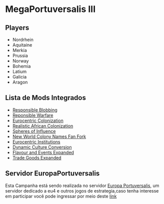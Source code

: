 # MegaPortuversalis III
## Players
- Nordrhein
- Aquitaine
- Merkia
- Prussia
- Norway
- Bohemia
- Latium
- Galicia
- Aragon

## Lista de Mods Integrados
- [Responsible Blobbing](https://steamcommunity.com/sharedfiles/filedetails/?id=2131234936)
- [Reponsible Warfare](https://steamcommunity.com/sharedfiles/filedetails/?id=2387400670)
- [Eurocentric Colonization](https://steamcommunity.com/sharedfiles/filedetails/?id=2967447656)
- [Realistic African Colonization](https://steamcommunity.com/sharedfiles/filedetails/?id=2967440220)
- [Spheres of Influence](https://steamcommunity.com/sharedfiles/filedetails/?id=3002729793)
- [New World Colony Names Fan Fork](https://steamcommunity.com/sharedfiles/filedetails/?id=2776989437)
- [Eurocentric Institutions](https://steamcommunity.com/sharedfiles/filedetails/?id=1881890980)
- [Dynamic Culture Conversion](https://steamcommunity.com/sharedfiles/filedetails/?id=2760914801)
- [Flavour and Events Expanded](https://steamcommunity.com/sharedfiles/filedetails/?id=2185445645)
- [Trade Goods Expanded](https://steamcommunity.com/sharedfiles/filedetails/?id=1770950522)

## Servidor EuropaPortuversalis
Esta Campanha está sendo realizada no servidor [Europa Portuversalis](https://discord.gg/FnfJzzbBKP), um servidor dedicado a eu4 e outros jogos de estrategia,caso tenha interesse em participar você pode ingressar por meio deste [link](https://discord.gg/FnfJzzbBKP)
